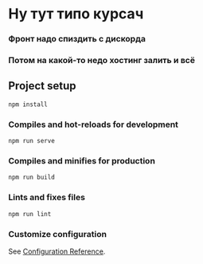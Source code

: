 # Ну тут типо курсач

### Фронт надо спиздить с дискорда
### Потом на какой-то недо хостинг залить и всё

## Project setup
```
npm install
```

### Compiles and hot-reloads for development
```
npm run serve
```

### Compiles and minifies for production
```
npm run build
```

### Lints and fixes files
```
npm run lint
```

### Customize configuration
See [Configuration Reference](https://cli.vuejs.org/config/).
